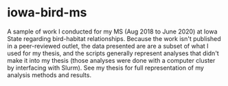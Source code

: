 # iowa-bird-ms
 A sample of work I conducted for my MS (Aug 2018 to June 2020) at Iowa State regarding bird-habitat relationships. Because the work isn't published in a peer-reviewed outlet, the data presented are are a subset of what I used for my thesis, and the scripts generally represent analyses that didn't make it into my thesis (those analyses were done with a computer cluster by interfacing with Slurm). See my thesis for full representation of my analysis methods and results.
